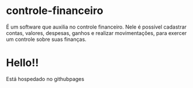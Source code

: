 # controle-financeiro

É um software que auxilia no controle financeiro. Nele é possível cadastrar contas, valores, despesas, ganhos e realizar movimentações, para exercer um 
controle sobre suas finanças.

<!DOCTYPE html>
<html>
<body>
<h1>Hello!!</h1>
<p>Está hospedado no githubpages</p>
</body>
</html>
